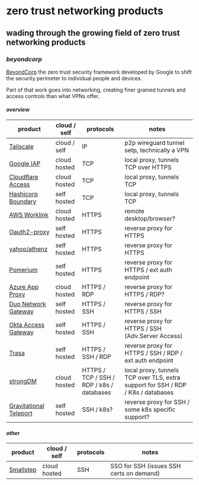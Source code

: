 # zero trust networking products

## wading through the growing field of zero trust networking products


### _beyondcorp_

[BeyondCorp](https://www.beyondcorp.com/)
the zero trust security framework developed by Google
to shift the security perimeter to individual people and devices.

Part of that work goes into networking,
creating finer grained tunnels and access controls than what VPNs offer.

#### _overview_

| product                                 | cloud / self | protocols                                 | notes                                                                            |
| --------------------------------------- | ------------ | ----------------------------------------- | -------------------------------------------------------------------------------- |
| [Tailscale][tailscale]                  | cloud / self | IP                                        | p2p wireguard tunnel setp, technically a VPN                                     |
| [Google IAP][google]                    | cloud hosted | TCP                                       | local proxy, tunnels TCP over HTTPS                                              |
| [Cloudflare Access][cloudflare]         | cloud hosted | TCP                                       | local proxy, tunnels TCP                                                         |
| [Hashicorp Boundary][boundary]          | self hosted  | TCP                                       | local proxy, tunnels TCP                                                         |
| [AWS Worklink][aws]                     | cloud hosted | HTTPS                                     | remote desktop/browser?                                                          |
| [Oauth2-proxy][oauth2proxy]             | self hosted  | HTTPS                                     | reverse proxy for HTTPS                                                          |
| [yahoo/athenz][athenz]                  | self hosted  | HTTPS                                     | reverse proxy for HTTPS                                                          |
| [Pomerium][pomerium]                    | self hosted  | HTTPS                                     | reverse proxy for HTTPS / ext auth endpoint                                      |
| [Azure App Proxy][azure]                | cloud hosted | HTTPS / RDP                               | reverse proxy for HTTPS / RDP?                                                   |
| [Duo Network Gateway][duo]              | self hosted  | HTTPS / SSH                               | reverse proxy for HTTPS / SSH                                                    |
| [Okta Access Gateway][okta]             | self hosted  | HTTPS / SSH                               | reverse proxy for HTTPS / SSH (Adv.Server Access)                                |
| [Trasa][trasa]                          | self hosted  | HTTPS / SSH / RDP                         | reverse proxy for HTTPS / SSH / RDP / ext auth endpoint                          |
| [strongDM][strongdm]                    | cloud hosted | HTTPS / TCP / SSH / RDP / k8s / databases | local proxy, tunnels TCP over TLS, extra support for SSH / RDP / K8s / databases |
| [Gravitational Teleport][gravitational] | self hosted  | SSH / k8s?                                | reverse proxy for SSH / some k8s specific support?                               |

#### _other_

| product                | cloud / self | protocols | notes                                    |
| ---------------------- | ------------ | --------- | ---------------------------------------- |
| [Smallstep][smallstep] | cloud hosted | SSH       | SSO for SSH (issues SSH certs on demand) |

[aws]: https://aws.amazon.com/worklink/
[azure]: https://docs.microsoft.com/en-us/azure/active-directory/manage-apps/application-proxy
[boundary]: https://www.boundaryproject.io/
[cloudflare]: https://www.cloudflare.com/teams/access/
[duo]: https://duo.com/docs/dng
[google]: https://cloud.google.com/iap
[okta]: https://www.okta.com/products/access-gateway/
[pomerium]: https://pomerium.io/
[gravitational]: https://gravitational.com/teleport/
[sshcom]: https://www.ssh.com/products/privx/
[athenz]: https://github.com/yahoo/athenz
[nassh]: https://github.com/zyclonite/nassh-relay
[oauth2proxy]: https://github.com/oauth2-proxy/oauth2-proxy
[smallstep]: https://smallstep.com/
[strongdm]: https://www.strongdm.com/
[tailscale]: https://tailscale.com/
[trasa]: https://www.trasa.io/
[zscaler]: https://www.zscaler.com/products/zscaler-private-access

